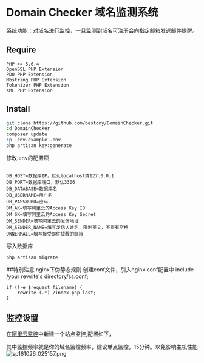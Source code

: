 # Domain Checker 域名监测系统

系统功能：对域名进行监控，一旦监测到域名可注册会向指定邮箱发送邮件提醒。

## Require
    PHP >= 5.6.4
    OpenSSL PHP Extension
    PDO PHP Extension
    Mbstring PHP Extension
    Tokenizer PHP Extension
    XML PHP Extension
## Install 
```bash
git clone https://github.com/bestony/DomainChecker.git
cd DomainChecker 
composer update 
cp .env.example .env
php artisan key:generate
```
修改.env的配置项
```vi .env
```
```
DB_HOST=数据库IP，默认localhost或127.0.0.1
DB_PORT=数据库端口，默认3306
DB_DATABASE=数据库名
DB_USERNAME=用户名
DB_PASSWORD=密码
DM_AK=填写阿里云的Access Key ID
DM_SK=填写阿里云的Access Key Secret	
DM_SENDER=填写阿里云的发信地址
DM_SENDER_NAME=填写发信人姓名，限制英文，不得有空格
OWNERMAIL=填写接受邮件提醒的邮箱
```
写入数据库
```
php artisan migrate
```
##特别注意
nginx下伪静态规则
创建conf文件，引入nginx.conf配置中
include /your rewrite's directory/ss.conf;
```
if (!-e $request_filename) {
    rewrite (.*) /index.php last;
}
```


## 监控设置
在[阿里云监控](https://cms.console.aliyun.com/#/sites/)中新建一个站点监控,配置如下，

其中监控频率就是你的域名监控频率，建议单点监控，15分钟。以免影响主机性能
![sp161026_025157.png](https://ooo.0o0.ooo/2016/10/25/580fa9f3a9358.png)
